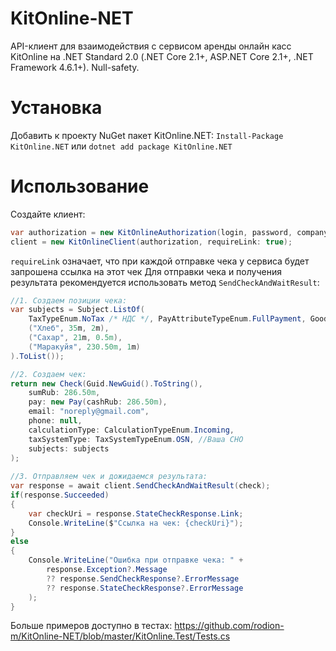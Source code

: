 # KitOnline-NET
API-клиент для взаимодействия с сервисом аренды онлайн касс KitOnline на .NET Standard 2.0 (.NET Core 2.1+, ASP.NET Core 2.1+, .NET Framework 4.6.1+). Null-safety.

# Установка
Добавить к проекту NuGet пакет KitOnline.NET: `Install-Package KitOnline.NET` или `dotnet add package KitOnline.NET`

# Использование
Создайте клиент:
```csharp
var authorization = new KitOnlineAuthorization(login, password, companyId);
client = new KitOnlineClient(authorization, requireLink: true);
```
`requireLink` означает, что при каждой отправке чека у сервиса будет запрошена ссылка на этот чек
Для отправки чека и получения результата рекомендуется использовать метод `SendCheckAndWaitResult`:
```csharp
//1. Создаем позиции чека:
var subjects = Subject.ListOf(
	TaxTypeEnum.NoTax /* НДС */, PayAttributeTypeEnum.FullPayment, GoodsAttributeTypeEnum.Commodity,
	("Хлеб", 35m, 2m),
	("Сахар", 21m, 0.5m),
	("Маракуйя", 230.50m, 1m)
).ToList());

//2. Создаем чек:
return new Check(Guid.NewGuid().ToString(), 
	sumRub: 286.50m,
	pay: new Pay(cashRub: 286.50m),
	email: "noreply@gmail.com",
	phone: null,
	calculationType: CalculationTypeEnum.Incoming,
	taxSystemType: TaxSystemTypeEnum.OSN, //Ваша СНО
	subjects: subjects
);
  
//3. Отправляем чек и дожидаемся результата:
var response = await client.SendCheckAndWaitResult(check);
if(response.Succeeded)
{
	var checkUri = response.StateCheckResponse.Link;
	Console.WriteLine($"Ссылка на чек: {checkUri}");
}
else
{
	Console.WriteLine("Ошибка при отправке чека: " + 
		response.Exception?.Message 
		?? response.SendCheckResponse?.ErrorMessage
		?? response.StateCheckResponse?.ErrorMessage
	);
}
```
Больше примеров доступно в тестах: https://github.com/rodion-m/KitOnline-NET/blob/master/KitOnline.Test/Tests.cs
